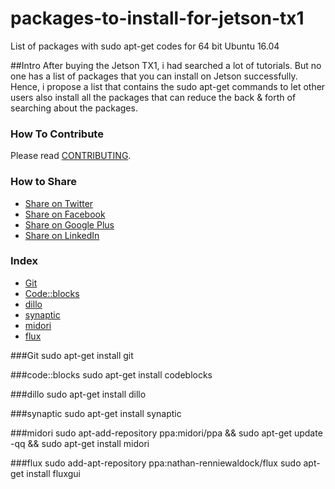 # packages-to-install-for-jetson-tx1
List of packages with sudo apt-get codes for 64 bit Ubuntu 16.04

##Intro
After buying the Jetson TX1, i had searched a lot of tutorials.  But no one has a list of packages that you can install on Jetson successfully.  Hence, i propose a list that contains the sudo apt-get commands to let other users also install all the packages that can reduce the back & forth of searching about the packages.

### How To Contribute

Please read [CONTRIBUTING](/CONTRIBUTING.md).

### How to Share
+ [Share on Twitter](http://twitter.com/home?status=https://github.com/akarsh/packages-to-install-for-jetson-tx1)
+ [Share on Facebook](http://www.facebook.com/sharer/sharer.php?s=100&p[url]=https://github.com/akarsh/packages-to-install-for-jetson-tx1)
+ [Share on Google Plus](https://plus.google.com/share?url=https://github.com/akarsh/packages-to-install-for-jetson-tx1)
+ [Share on LinkedIn](http://www.linkedin.com/shareArticle?mini=true&url=https://github.com/akarsh/packages-to-install-for-jetson-tx1)

### Index
* [Git](#Git)
* [Code::blocks](#codeblocks)
* [dillo](#dillo)
* [synaptic](#synaptic)
* [midori](#midori)
* [flux](#flux)

###Git
sudo apt-get install git

###code::blocks
sudo apt-get install codeblocks

###dillo
sudo apt-get install dillo

###synaptic
sudo apt-get install synaptic

###midori
sudo apt-add-repository ppa:midori/ppa && sudo apt-get update -qq && sudo apt-get install midori

###flux
sudo add-apt-repository ppa:nathan-renniewaldock/flux
sudo apt-get install fluxgui
